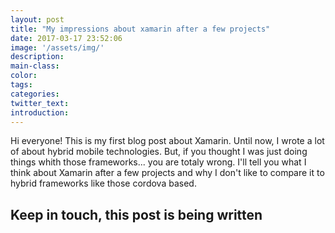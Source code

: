 ```yaml
---
layout: post
title: "My impressions about xamarin after a few projects"
date: 2017-03-17 23:52:06
image: '/assets/img/'
description:
main-class:
color:
tags:
categories:
twitter_text:
introduction:
---
```


Hi everyone!
This is my first blog post about Xamarin.
Until now, I wrote a lot of about hybrid mobile technologies. But, if you thought I was just doing things whith those frameworks... you are totaly wrong.
I'll tell you what I think about Xamarin after a few projects and why I don't like to compare it to hybrid frameworks like those cordova based.

## Keep in touch, this post is being written